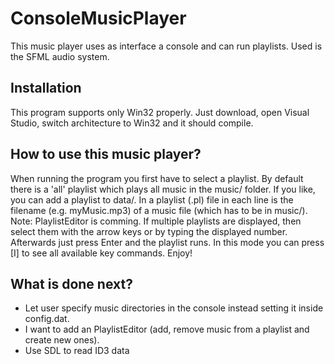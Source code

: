 # ConsoleMusicPlayer

This music player uses as interface a console and can run playlists. Used is the SFML audio system.

## Installation
This program supports only Win32 properly. Just download, open Visual Studio, switch architecture to Win32 and it should compile.

## How to use this music player?
When running the program you first have to select a playlist. By default there is a 'all' playlist which plays all
music in the music/ folder. If you like, you can add a playlist to data/. In a playlist (.pl) file in each
line is the filename (e.g. myMusic.mp3) of a music file (which has to be in music/). Note: PlaylistEditor is comming.
If multiple playlists are displayed, then select them with the arrow keys or by typing the displayed number. Afterwards
just press Enter and the playlist runs. In this mode you can press [I] to see all available key commands.
Enjoy!

## What is done next?
- Let user specify music directories in the console instead setting it inside config.dat.
- I want to add an PlaylistEditor (add, remove music from a playlist and create new ones).
- Use SDL to read ID3 data
